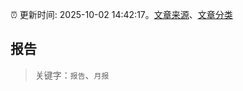 :alarm_clock: 更新时间: 2025-10-02 14:42:17。[文章来源](/README.md)、[文章分类](/TAGS.md)

## 报告


> 关键字：`报告`、`月报`




